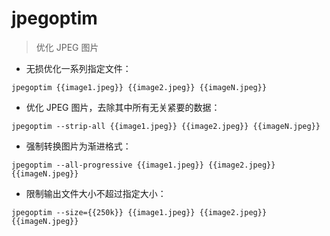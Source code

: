 # jpegoptim

> 优化 JPEG 图片

- 无损优化一系列指定文件：

`jpegoptim {{image1.jpeg}} {{image2.jpeg}} {{imageN.jpeg}}`

- 优化 JPEG 图片，去除其中所有无关紧要的数据：

`jpegoptim --strip-all {{image1.jpeg}} {{image2.jpeg}} {{imageN.jpeg}}`

- 强制转换图片为渐进格式：

`jpegoptim --all-progressive {{image1.jpeg}} {{image2.jpeg}} {{imageN.jpeg}}`

- 限制输出文件大小不超过指定大小：

`jpegoptim --size={{250k}} {{image1.jpeg}} {{image2.jpeg}} {{imageN.jpeg}}`

[#]: contributors: ([李峰])
